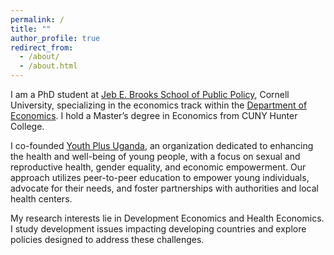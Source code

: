 ```yaml
---
permalink: /
title: ""
author_profile: true
redirect_from: 
  - /about/
  - /about.html
---
```



I am a PhD student at [Jeb E. Brooks School of Public Policy](https://publicpolicy.cornell.edu/), Cornell University, specializing in the economics track within the [Department of Economics](https://economics.cornell.edu/). I hold a Master’s degree in Economics from CUNY Hunter College.

I co-founded [Youth Plus Uganda](https://ypec.netlify.app/), an organization dedicated to enhancing the health and well-being of young people, with a focus on sexual and reproductive health, gender equality, and economic empowerment. Our approach utilizes peer-to-peer education to empower young individuals, advocate for their needs, and foster partnerships with authorities and local health centers.

My research interests lie in Development Economics and Health Economics. I study development issues impacting developing countries and explore policies designed to address these challenges.

